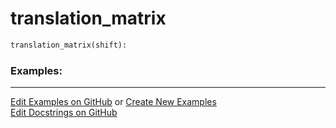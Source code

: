 # <a id="McUtils.Numputils.TransformationMatrices.translation_matrix">translation_matrix</a>

```python
translation_matrix(shift): 
```
 

### Examples: 


___

[Edit Examples on GitHub](https://github.com/McCoyGroup/References/edit/gh-pages/Documentation/examples/McUtils/Numputils/TransformationMatrices/translation_matrix.md) or 
[Create New Examples](https://github.com/McCoyGroup/References/new/gh-pages/?filename=Documentation/examples/McUtils/Numputils/TransformationMatrices/translation_matrix.md) <br/>
[Edit Docstrings on GitHub](https://github.com/McCoyGroup/McUtils/edit/master/Numputils/TransformationMatrices.py?message=Update%20Docs)